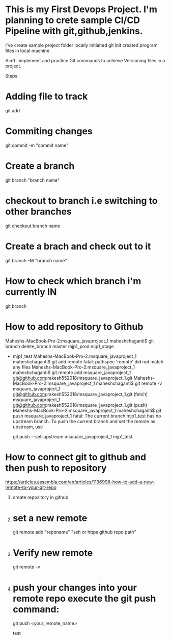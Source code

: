 # This is my First Devops Project. I'm planning to crete sample CI/CD Pipeline with git,github,jenkins.

I've create sample project folder locally
Initialted git init
created program files in local machine

Aim1 : implement and practice Git commands to achieve Versioning files in a project.

Steps

# Adding file to track
git add  
# Commiting changes
git commit -m "commit name"
# Create a branch
git branch "branch name"
# checkout to branch i.e switching to other branches
git checkout branch name
# Create a brach and check out to it
git branch -M "branch name"  
# How to check which branch i'm currently IN
git branch
# How to add repository to Github

Maheshs-MacBook-Pro-2:msquare_javaproject_1 maheshchaganti$ git branch
  delete_branch
  master
  mjp1_prod
  mjp1_stage
* mjp1_test
Maheshs-MacBook-Pro-2:msquare_javaproject_1 maheshchaganti$ git add remote 
fatal: pathspec 'remote' did not match any files
Maheshs-MacBook-Pro-2:msquare_javaproject_1 maheshchaganti$ git remote add msquare_javaproject_1 git@github.com:rakesh552018/msquare_javaproject_1.git
Maheshs-MacBook-Pro-2:msquare_javaproject_1 maheshchaganti$ git remote -v
msquare_javaproject_1	git@github.com:rakesh552018/msquare_javaproject_1.git (fetch)
msquare_javaproject_1	git@github.com:rakesh552018/msquare_javaproject_1.git (push)
Maheshs-MacBook-Pro-2:msquare_javaproject_1 maheshchaganti$ git push msquare_javaproject_1
fatal: The current branch mjp1_test has no upstream branch.
To push the current branch and set the remote as upstream, use

    git push --set-upstream msquare_javaproject_1 mjp1_test
# How to connect git to github and then push to repository
https://articles.assembla.com/en/articles/1136998-how-to-add-a-new-remote-to-your-git-repo

1. create repository in github
2. # set a new remote
   git remote add "reponame" "ssh or https github repo path"
3. # Verify new remote
   git remote -v
4. # push your changes into your remote repo execute the git push <remote> <branch> command:
   git push <your_remote_name> <branch name>

   test




